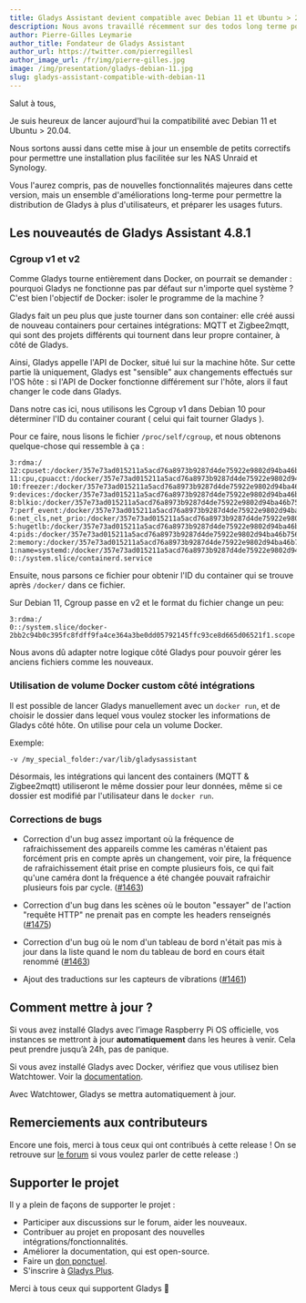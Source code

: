 ```yaml
---
title: Gladys Assistant devient compatible avec Debian 11 et Ubuntu > 20.04 !
description: Nous avons travaillé récemment sur des todos long terme pour que Gladys reste compatible avec le maximum de systèmes possibles.
author: Pierre-Gilles Leymarie
author_title: Fondateur de Gladys Assistant
author_url: https://twitter.com/pierregillesl
author_image_url: /fr/img/pierre-gilles.jpg
image: /img/presentation/gladys-debian-11.jpg
slug: gladys-assistant-compatible-with-debian-11
---
```


Salut à tous,

Je suis heureux de lancer aujourd'hui la compatibilité avec Debian 11 et Ubuntu > 20.04.

Nous sortons aussi dans cette mise à jour un ensemble de petits correctifs pour permettre une installation plus facilitée sur les NAS Unraid et Synology.

Vous l'aurez compris, pas de nouvelles fonctionnalités majeures dans cette version, mais un ensemble d'améliorations long-terme pour permettre la distribution de Gladys à plus d'utilisateurs, et préparer les usages futurs.

<!--truncate-->

## Les nouveautés de Gladys Assistant 4.8.1

### Cgroup v1 et v2

Comme Gladys tourne entièrement dans Docker, on pourrait se demander : pourquoi Gladys ne fonctionne pas par défaut sur n'importe quel système ? C'est bien l'objectif de Docker: isoler le programme de la machine ?

Gladys fait un peu plus que juste tourner dans son container: elle créé aussi de nouveau containers pour certaines intégrations: MQTT et Zigbee2mqtt, qui sont des projets différents qui tournent dans leur propre container, à côté de Gladys.

Ainsi, Gladys appelle l'API de Docker, situé lui sur la machine hôte. Sur cette partie là uniquement, Gladys est "sensible" aux changements effectués sur l'OS hôte : si l'API de Docker fonctionne différement sur l'hôte, alors il faut changer le code dans Gladys.

Dans notre cas ici, nous utilisons les Cgroup v1 dans Debian 10 pour déterminer l'ID du container courant ( celui qui fait tourner Gladys ).

Pour ce faire, nous lisons le fichier `/proc/self/cgroup`, et nous obtenons quelque-chose qui ressemble à ça :

```
3:rdma:/
12:cpuset:/docker/357e73ad015211a5acd76a8973b9287d4de75922e9802d94ba46b756f2bb5350
11:cpu,cpuacct:/docker/357e73ad015211a5acd76a8973b9287d4de75922e9802d94ba46b756f2bb5350
10:freezer:/docker/357e73ad015211a5acd76a8973b9287d4de75922e9802d94ba46b756f2bb5350
9:devices:/docker/357e73ad015211a5acd76a8973b9287d4de75922e9802d94ba46b756f2bb5350
8:blkio:/docker/357e73ad015211a5acd76a8973b9287d4de75922e9802d94ba46b756f2bb5350
7:perf_event:/docker/357e73ad015211a5acd76a8973b9287d4de75922e9802d94ba46b756f2bb5350
6:net_cls,net_prio:/docker/357e73ad015211a5acd76a8973b9287d4de75922e9802d94ba46b756f2bb5350
5:hugetlb:/docker/357e73ad015211a5acd76a8973b9287d4de75922e9802d94ba46b756f2bb5350
4:pids:/docker/357e73ad015211a5acd76a8973b9287d4de75922e9802d94ba46b756f2bb5350
2:memory:/docker/357e73ad015211a5acd76a8973b9287d4de75922e9802d94ba46b756f2bb5350
1:name=systemd:/docker/357e73ad015211a5acd76a8973b9287d4de75922e9802d94ba46b756f2bb5350
0::/system.slice/containerd.service
```

Ensuite, nous parsons ce fichier pour obtenir l'ID du container qui se trouve après `/docker/` dans ce fichier.

Sur Debian 11, Cgroup passe en v2 et le format du fichier change un peu:

```
3:rdma:/
0::/system.slice/docker-2bb2c94b0c395fc8fdff9fa4ce364a3be0dd05792145ffc93ce8d665d06521f1.scope
```

Nous avons dû adapter notre logique côté Gladys pour pouvoir gérer les anciens fichiers comme les nouveaux.

### Utilisation de volume Docker custom côté intégrations

Il est possible de lancer Gladys manuellement avec un `docker run`, et de choisir le dossier dans lequel vous voulez stocker les informations de Gladys côté hôte. On utilise pour cela un volume Docker.

Exemple:

```
-v /my_special_folder:/var/lib/gladysassistant
```

Désormais, les intégrations qui lancent des containers (MQTT & Zigbee2mqtt) utiliseront le même dossier pour leur données, même si ce dossier est modifié par l'utilisateur dans le `docker run`.

### Corrections de bugs

- Correction d'un bug assez important où la fréquence de rafraichissement des appareils comme les caméras n'étaient pas forcément pris en compte après un changement, voir pire, la fréquence de rafraichissement était prise en compte plusieurs fois, ce qui fait qu'une caméra dont la fréquence a été changée pouvait rafraichir plusieurs fois par cycle. ([#1463](https://github.com/GladysAssistant/Gladys/pull/1463))

- Correction d'un bug dans les scènes où le bouton "essayer" de l'action "requête HTTP" ne prenait pas en compte les headers renseignés ([#1475](https://github.com/GladysAssistant/Gladys/pull/1475))

- Correction d'un bug où le nom d'un tableau de bord n'était pas mis à jour dans la liste quand le nom du tableau de bord en cours était renommé ([#1463](https://github.com/GladysAssistant/Gladys/pull/1463))

- Ajout des traductions sur les capteurs de vibrations ([#1461](https://github.com/GladysAssistant/Gladys/pull/1461))

## Comment mettre à jour ?

Si vous avez installé Gladys avec l’image Raspberry Pi OS officielle, vos instances se mettront à jour **automatiquement** dans les heures à venir. Cela peut prendre jusqu’à 24h, pas de panique.

Si vous avez installé Gladys avec Docker, vérifiez que vous utilisez bien Watchtower. Voir la [documentation](/fr/docs/installation/docker#mise-à-jour-automatique-avec-watchtower).

Avec Watchtower, Gladys se mettra automatiquement à jour.

## Remerciements aux contributeurs

Encore une fois, merci à tous ceux qui ont contribués à cette release ! On se retrouve sur [le forum](https://community.gladysassistant.com/) si vous voulez parler de cette release :)

## Supporter le projet

Il y a plein de façons de supporter le projet :

- Participer aux discussions sur le forum, aider les nouveaux.
- Contribuer au projet en proposant des nouvelles intégrations/fonctionnalités.
- Améliorer la documentation, qui est open-source.
- Faire un [don ponctuel](https://www.buymeacoffee.com/gladysassistant).
- S'inscrire à [Gladys Plus](/fr/plus).

Merci à tous ceux qui supportent Gladys 🙏
